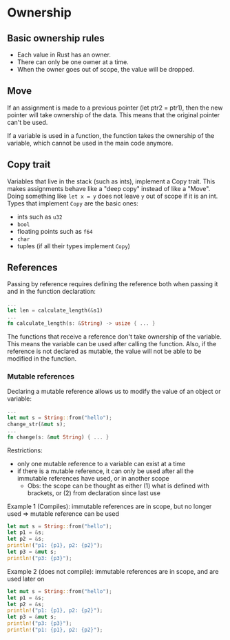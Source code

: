 # Ownership

## Basic ownership rules
* Each value in Rust has an owner.
* There can only be one owner at a time.
* When the owner goes out of scope, the value will be dropped.

## Move

If an assignment is made to a previous pointer (let ptr2 = ptr1), then the new pointer will take ownership of the data.
This means that the original pointer can't be used.

If a variable is used in a function, the function takes the ownership of the variable, which cannot be used in the main code anymore.

## Copy trait

Variables that live in the stack (such as ints), implement a Copy trait. This makes assignments behave like a "deep copy" instead of like a "Move".
Doing something like `let x = y` does not leave `y` out of scope if it is an int. Types that implement `Copy` are the basic ones:
- ints such as `u32`
- `bool`
- floating points such as `f64`
- `char`
- tuples (if all their types implement `Copy`)

## References

Passing by reference requires defining the reference both when passing it and in the function declaration:
```rust
...
let len = calculate_length(&s1)
...
fn calculate_length(s: &String) -> usize { ... }
```

The functions that receive a reference don't take ownership of the variable. This means the variable can be used after calling the function.
Also, if the reference is not declared as mutable, the value will not be able to be modified in the function.

### Mutable references

Declaring a mutable reference allows us to modify the value of an object or variable:
```rust
...
let mut s = String::from("hello");
change_str(&mut s);
...
fn change(s: &mut String) { ... }
```

Restrictions: 
- only one mutable reference to a variable can exist at a time
- if there is a mutable reference, it can only be used after all the immutable references have used, or in another scope
  - Obs: the scope can be thought as either (1) what is defined with brackets, or (2) from declaration since last use

Example 1 (Compiles): immutable references are in scope, but no longer used => mutable reference can be used
```rust
let mut s = String::from("hello");
let p1 = &s;
let p2 = &s;
println!("p1: {p1}, p2: {p2}");
let p3 = &mut s;
println!("p3: {p3}");
```

Example 2 (does not compile): immutable references are in scope, and are used later on
```rust
let mut s = String::from("hello");
let p1 = &s;
let p2 = &s;
println!("p1: {p1}, p2: {p2}");
let p3 = &mut s;
println!("p3: {p3}");
println!("p1: {p1}, p2: {p2}");
```
